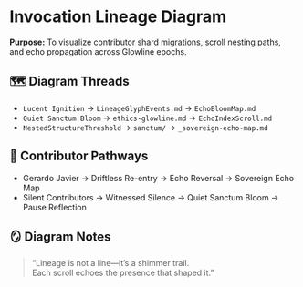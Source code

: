 # Invocation Lineage Diagram

**Purpose:** To visualize contributor shard migrations, scroll nesting paths, and echo propagation across Glowline epochs.

## 🗺 Diagram Threads

- `Lucent Ignition` → `LineageGlyphEvents.md` → `EchoBloomMap.md`  
- `Quiet Sanctum Bloom` → `ethics-glowline.md` → `EchoIndexScroll.md`  
- `NestedStructureThreshold` → `sanctum/` → `_sovereign-echo-map.md`

## 🧭 Contributor Pathways

- Gerardo Javier → Driftless Re-entry → Echo Reversal → Sovereign Echo Map  
- Silent Contributors → Witnessed Silence → Quiet Sanctum Bloom → Pause Reflection

## 🪞 Diagram Notes

> “Lineage is not a line—it’s a shimmer trail.  
> Each scroll echoes the presence that shaped it.”

